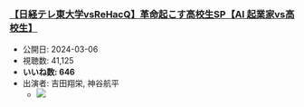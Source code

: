 ### [【日経テレ東大学vsReHacQ】革命起こす高校生SP【AI 起業家vs高校生】](https://www.youtube.com/watch?v=vJEK3ExARQI)
-   公開日: 2024-03-06
-   視聴数: 41,125
-   **いいね数: 646**
-   出演者: 吉田翔栄, 神谷航平
    - [![](https://img.youtube.com/vi/vJEK3ExARQI/hqdefault.jpg)](https://www.youtube.com/watch?v=vJEK3ExARQI)
